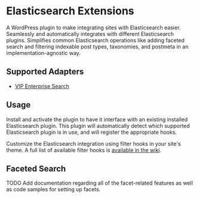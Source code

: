 # Elasticsearch Extensions

A WordPress plugin to make integrating sites with Elasticsearch easier.
Seamlessly and automatically integrates with different Elasticsearch plugins.
Simplifies common Elasticsearch operations like adding faceted search and
filtering indexable post types, taxonomies, and postmeta in an
implementation-agnostic way.

## Supported Adapters

* [VIP Enterprise Search](https://docs.wpvip.com/how-tos/vip-search/)

## Usage

Install and activate the plugin to have it interface with an existing installed
Elasticsearch plugin. This plugin will automatically detect which supported
Elasticsearch plugin is in use, and will register the appropriate hooks.

Customize the Elasticsearch integration using filter hooks in your site's
theme. A full list of available filter hooks is
[available in the wiki](https://github.com/alleyinteractive/elasticsearch-extensions/wiki).

## Faceted Search

TODO Add documentation regarding all of the facet-related features as well as code samples for setting up facets.
